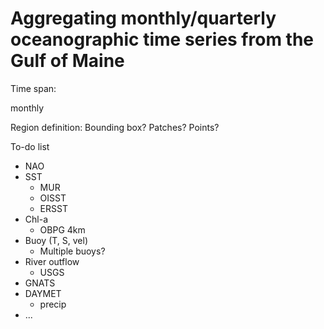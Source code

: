 # Aggregating monthly/quarterly oceanographic time series from the Gulf of Maine

Time span:
  
  monthly

Region definition:
  Bounding box?
  Patches?
  Points?

To-do list
 - NAO
 - SST
   + MUR
   + OISST
   + ERSST
 - Chl-a
   + OBPG 4km
 - Buoy (T, S, vel)
   + Multiple buoys?
 - River outflow
   + USGS
 - GNATS
 - DAYMET
   + precip
 - ...

